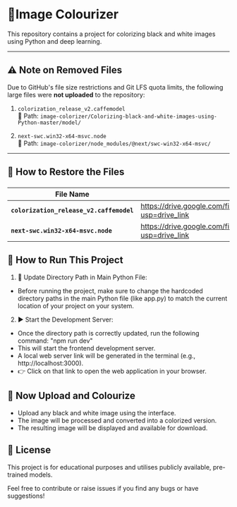 # 🎨Image Colourizer

This repository contains a project for colorizing black and white images using Python and deep learning.  

---

## ⚠️ Note on Removed Files

Due to GitHub's file size restrictions and Git LFS quota limits, the following large files were **not uploaded** to the repository:

1. `colorization_release_v2.caffemodel`  
   📁 Path: `image-colorizer/Colorizing-black-and-white-images-using-Python-master/model/`  
   

2. `next-swc.win32-x64-msvc.node`  
   📁 Path: `image-colorizer/node_modules/@next/swc-win32-x64-msvc/`  
  

---

## 🔧 How to Restore the Files




###
| **File Name**                | **Link (GoogleDrive)**                                                                                                                                                                                                                      |
|-----------------------------|---------------------------------------------------------------------------------------------------------------------------------------------------------------------------------------------------------------------------------|
| **`colorization_release_v2.caffemodel`**         |https://drive.google.com/file/d/1a9gN6LeaZRWPsAvDhWPihf34ubysptYt/view?usp=drive_link |
| **`next-swc.win32-x64-msvc.node`**               |https://drive.google.com/file/d/1tDchS3ROJHexpb9eLR_6kO05jFpk-TdI/view?usp=drive_link|
 


## 🚀 How to Run This Project

 1. 🔄 Update Directory Path in Main Python File: <br>
- Before running the project, make sure to change the hardcoded directory paths in the main Python file (like app.py) to match the current location of your project on your system.

 2. ▶️ Start the Development Server: <br>
- Once the directory path is correctly updated, run the following command: 
"npm run dev"<br>
 - This will start the frontend development server.
 - A local web server link will be generated in the terminal (e.g., http://localhost:3000).
 - 👉 Click on that link to open the web application in your browser.


##  🎨 Now Upload and Colourize
- Upload any black and white image using the interface.
- The image will be processed and converted into a colorized version.
- The resulting image will be displayed and available for download.

## 📝 License
This project is for educational purposes and utilises publicly available, pre-trained models.

 Feel free to contribute or raise issues if you find any bugs or have suggestions!
